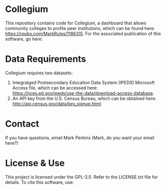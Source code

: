 # Collegium
This repository contains code for Collegium, a dashboard that allows community colleges to profile peer institutions, which can be found here:  https://rpubs.com/MarkRules/1186315. For the associated publication of this software, go here: <final DOI if published>

# Data Requirements
Collegium requires two datasets: 
  1) Integratged Postsecondary Education Data System (IPEDS) Microsoft Access file, which can be accessed here: https://nces.ed.gov/ipeds/use-the-data/download-access-database.
  2) An API key from the U.S. Census Bureau, which can be obtained here: http://api.census.gov/data/key_signup.html.

# Contact
If you have questions, email Mark Perkins (Mark, do you want your email here?)

# License & Use
This project is licensed under the GPL-3.0. Refer to the LICENSE.txt file for details.
To cite this software, use: 
<citations if published>
